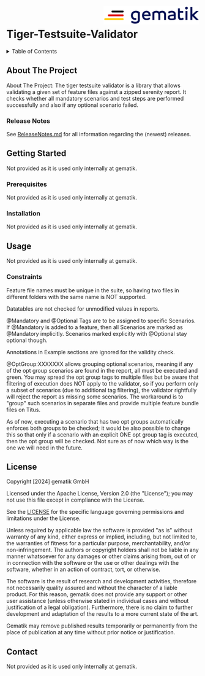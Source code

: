 <img alt="gematik logo" align="right" width="250" height="47" src="doc/images/Gematik_Logo_Flag.png"/> <br/> 

# Tiger-Testsuite-Validator

<details>
  <summary>Table of Contents</summary>
  <ol>
    <li>
      <a href="#about-the-project">About The Project</a>
       <ul>
        <li><a href="#release-notes">Release Notes</a></li>
      </ul>
	</li>
    <li>
      <a href="#getting-started">Getting Started</a>
      <ul>
        <li><a href="#prerequisites">Prerequisites</a></li>
        <li><a href="#installation">Installation</a></li>
      </ul>
    </li>
    <li><a href="#usage">Usage</a></li>
    <li><a href="#license">License</a></li>
    <li><a href="#contact">Contact</a></li>
  </ol>
</details>

## About The Project
About The Project: 
The tiger testsuite validator is a library that allows validating a given set of feature files against a zipped serenity report. 
It checks whether all mandatory scenarios and test steps are performed successfully and also if any optional scenario failed.

### Release Notes
See [ReleaseNotes.md](./ReleaseNotes.md) for all information regarding the (newest) releases.

## Getting Started
Not provided as it is used only internally at gematik.

### Prerequisites
Not provided as it is used only internally at gematik.

### Installation
Not provided as it is used only internally at gematik.

## Usage
Not provided as it is used only internally at gematik.

### Constraints
Feature file names must be unique in the suite, so having two files in different folders with the same name is NOT supported.

Datatables are not checked for unmodified values in reports.

@Mandatory and @Optional Tags are to be assigned to specific Scenarios. If @Mandatory is added to a feature, then all Scenarios are marked as @Mandatory implicitly. Scenarios marked explicitly with @Optional stay optional though.

Annotations in Example sections are ignored for the validity check.

@OptGroup:XXXXXXX allows grouping optional scenarios,
meaning if any of the opt group scenarios are found in the report, all must be executed and green.
You may spread the opt group tags to multiple files
but be aware that filtering of execution does NOT apply to the validator,
so if you perform only a subset of scenarios (due to additional tag filtering),
the validator rightfully will reject the report as missing some scenarios.
The workaround is to "group"
such scenarios in separate files and provide multiple feature bundle files on Titus.

As of now,
executing a scenario that has two opt groups automatically enforces both groups to be checked;
it would be also possible to change this
so that only if a scenario with an explicit ONE opt group tag is executed, 
then the opt group will be checked.
Not sure as of now which way is the one we will need in the future. 

## License

Copyright [2024] gematik GmbH

Licensed under the Apache License, Version 2.0 (the "License"); you may not use this file except in compliance with the License.

See the [LICENSE](./LICENSE) for the specific language governing permissions and limitations under the License.

Unless required by applicable law the software is provided "as is" without warranty of any kind, either express or implied, including, but not limited to, the warranties of fitness for a particular purpose, merchantability, and/or non-infringement. The authors or copyright holders shall not be liable in any manner whatsoever for any damages or other claims arising from, out of or in connection with the software or the use or other dealings with the software, whether in an action of contract, tort, or otherwise.

The software is the result of research and development activities, therefore not necessarily quality assured and without the character of a liable product. For this reason, gematik does not provide any support or other user assistance (unless otherwise stated in individual cases and without justification of a legal obligation). Furthermore, there is no claim to further development and adaptation of the results to a more current state of the art.

Gematik may remove published results temporarily or permanently from the place of publication at any time without prior notice or justification.

## Contact
Not provided as it is used only internally at gematik.
